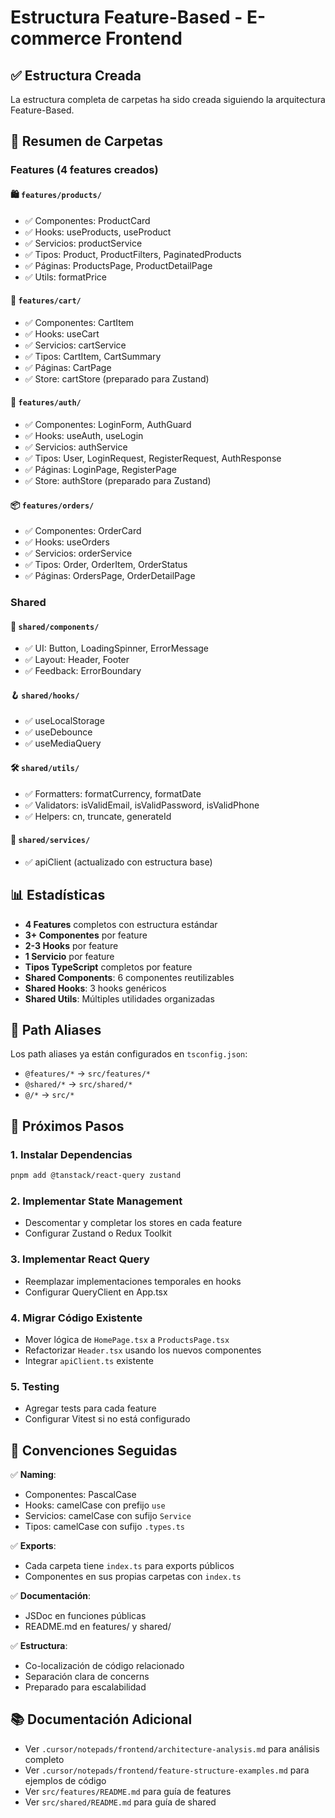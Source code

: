 # Estructura Feature-Based - E-commerce Frontend

## ✅ Estructura Creada

La estructura completa de carpetas ha sido creada siguiendo la arquitectura Feature-Based.

## 📁 Resumen de Carpetas

### Features (4 features creados)

#### 🛍️ `features/products/`
- ✅ Componentes: ProductCard
- ✅ Hooks: useProducts, useProduct
- ✅ Servicios: productService
- ✅ Tipos: Product, ProductFilters, PaginatedProducts
- ✅ Páginas: ProductsPage, ProductDetailPage
- ✅ Utils: formatPrice

#### 🛒 `features/cart/`
- ✅ Componentes: CartItem
- ✅ Hooks: useCart
- ✅ Servicios: cartService
- ✅ Tipos: CartItem, CartSummary
- ✅ Páginas: CartPage
- ✅ Store: cartStore (preparado para Zustand)

#### 🔐 `features/auth/`
- ✅ Componentes: LoginForm, AuthGuard
- ✅ Hooks: useAuth, useLogin
- ✅ Servicios: authService
- ✅ Tipos: User, LoginRequest, RegisterRequest, AuthResponse
- ✅ Páginas: LoginPage, RegisterPage
- ✅ Store: authStore (preparado para Zustand)

#### 📦 `features/orders/`
- ✅ Componentes: OrderCard
- ✅ Hooks: useOrders
- ✅ Servicios: orderService
- ✅ Tipos: Order, OrderItem, OrderStatus
- ✅ Páginas: OrdersPage, OrderDetailPage

### Shared

#### 🎨 `shared/components/`
- ✅ UI: Button, LoadingSpinner, ErrorMessage
- ✅ Layout: Header, Footer
- ✅ Feedback: ErrorBoundary

#### 🪝 `shared/hooks/`
- ✅ useLocalStorage
- ✅ useDebounce
- ✅ useMediaQuery

#### 🛠️ `shared/utils/`
- ✅ Formatters: formatCurrency, formatDate
- ✅ Validators: isValidEmail, isValidPassword, isValidPhone
- ✅ Helpers: cn, truncate, generateId

#### 🔧 `shared/services/`
- ✅ apiClient (actualizado con estructura base)

## 📊 Estadísticas

- **4 Features** completos con estructura estándar
- **3+ Componentes** por feature
- **2-3 Hooks** por feature
- **1 Servicio** por feature
- **Tipos TypeScript** completos por feature
- **Shared Components**: 6 componentes reutilizables
- **Shared Hooks**: 3 hooks genéricos
- **Shared Utils**: Múltiples utilidades organizadas

## 🔗 Path Aliases

Los path aliases ya están configurados en `tsconfig.json`:
- `@features/*` → `src/features/*`
- `@shared/*` → `src/shared/*`
- `@/*` → `src/*`

## 📝 Próximos Pasos

### 1. Instalar Dependencias
```bash
pnpm add @tanstack/react-query zustand
```

### 2. Implementar State Management
- Descomentar y completar los stores en cada feature
- Configurar Zustand o Redux Toolkit

### 3. Implementar React Query
- Reemplazar implementaciones temporales en hooks
- Configurar QueryClient en App.tsx

### 4. Migrar Código Existente
- Mover lógica de `HomePage.tsx` a `ProductsPage.tsx`
- Refactorizar `Header.tsx` usando los nuevos componentes
- Integrar `apiClient.ts` existente

### 5. Testing
- Agregar tests para cada feature
- Configurar Vitest si no está configurado

## 🎯 Convenciones Seguidas

✅ **Naming**: 
- Componentes: PascalCase
- Hooks: camelCase con prefijo `use`
- Servicios: camelCase con sufijo `Service`
- Tipos: camelCase con sufijo `.types.ts`

✅ **Exports**: 
- Cada carpeta tiene `index.ts` para exports públicos
- Componentes en sus propias carpetas con `index.ts`

✅ **Documentación**: 
- JSDoc en funciones públicas
- README.md en features/ y shared/

✅ **Estructura**:
- Co-localización de código relacionado
- Separación clara de concerns
- Preparado para escalabilidad

## 📚 Documentación Adicional

- Ver `.cursor/notepads/frontend/architecture-analysis.md` para análisis completo
- Ver `.cursor/notepads/frontend/feature-structure-examples.md` para ejemplos de código
- Ver `src/features/README.md` para guía de features
- Ver `src/shared/README.md` para guía de shared

